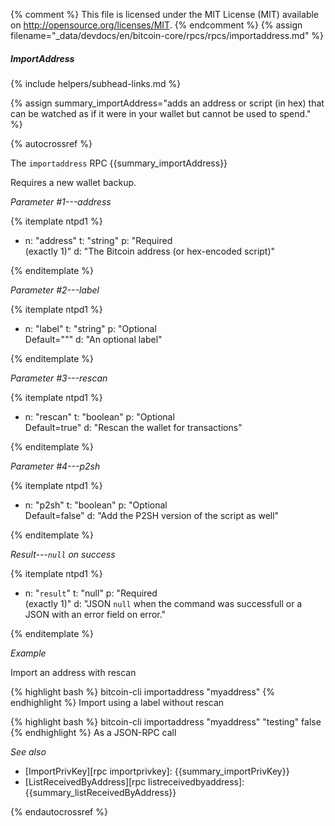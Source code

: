 {% comment %}
This file is licensed under the MIT License (MIT) available on
http://opensource.org/licenses/MIT.
{% endcomment %}
{% assign filename="_data/devdocs/en/bitcoin-core/rpcs/rpcs/importaddress.md" %}

##### ImportAddress
{% include helpers/subhead-links.md %}

{% assign summary_importAddress="adds an address or script (in hex) that can be watched as if it were in your wallet but cannot be used to spend." %}

{% autocrossref %}

The `importaddress` RPC {{summary_importAddress}}

Requires a new wallet backup.

*Parameter #1---address*

{% itemplate ntpd1 %}
- n: "address"
  t: "string"
  p: "Required<br>(exactly 1)"
  d: "The Bitcoin address (or hex-encoded script)"

{% enditemplate %}

*Parameter #2---label*

{% itemplate ntpd1 %}
- n: "label"
  t: "string"
  p: "Optional<br>Default=\"\""
  d: "An optional label"

{% enditemplate %}

*Parameter #3---rescan*

{% itemplate ntpd1 %}
- n: "rescan"
  t: "boolean"
  p: "Optional<br>Default=true"
  d: "Rescan the wallet for transactions"

{% enditemplate %}

*Parameter #4---p2sh*

{% itemplate ntpd1 %}
- n: "p2sh"
  t: "boolean"
  p: "Optional<br>Default=false"
  d: "Add the P2SH version of the script as well"

{% enditemplate %}

*Result---`null` on success*

{% itemplate ntpd1 %}
- n: "`result`"
  t: "null"
  p: "Required<br>(exactly 1)"
  d: "JSON `null` when the command was successfull or a JSON with an error field on error."

{% enditemplate %}

*Example*

Import an address with rescan

{% highlight bash %}
bitcoin-cli importaddress "myaddress"
{% endhighlight %}
Import using a label without rescan

{% highlight bash %}
bitcoin-cli importaddress "myaddress" "testing" false
{% endhighlight %}
As a JSON-RPC call


*See also*

* [ImportPrivKey][rpc importprivkey]: {{summary_importPrivKey}}
* [ListReceivedByAddress][rpc listreceivedbyaddress]: {{summary_listReceivedByAddress}}

{% endautocrossref %}

